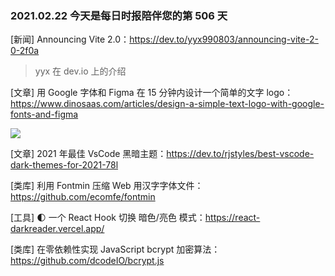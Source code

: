 ### 2021.02.22 今天是每日时报陪伴您的第 506 天

[新闻] Announcing Vite 2.0：<https://dev.to/yyx990803/announcing-vite-2-0-2f0a>

> yyx 在 dev.io 上的介绍

[文章] 用 Google 字体和 Figma 在 15 分钟内设计一个简单的文字 logo：<https://www.dinosaas.com/articles/design-a-simple-text-logo-with-google-fonts-and-figma>

![](https://uploads-ssl.webflow.com/5f4acf32e17a9c037c4a6e65/5f70fe928f8ea4330893ca3b_Screen%20Shot%202020-09-27%20at%205.05.01%20PM.png)

[文章] 2021 年最佳 VsCode 黑暗主题：<https://dev.to/rjstyles/best-vscode-dark-themes-for-2021-78l>

[类库] 利用 Fontmin 压缩 Web 用汉字字体文件：<https://github.com/ecomfe/fontmin>

[工具] 🌓 一个 React Hook 切换 暗色/亮色 模式：<https://react-darkreader.vercel.app/>

[类库] 在零依赖性实现 JavaScript bcrypt 加密算法：<https://github.com/dcodeIO/bcrypt.js>
